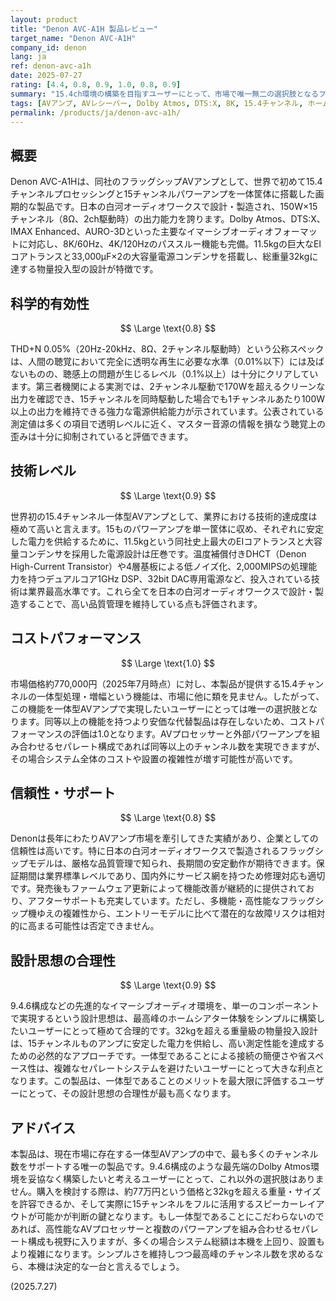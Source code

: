 ```yaml
---
layout: product
title: "Denon AVC-A1H 製品レビュー"
target_name: "Denon AVC-A1H"
company_id: denon
lang: ja
ref: denon-avc-a1h
date: 2025-07-27
rating: [4.4, 0.8, 0.9, 1.0, 0.8, 0.9]
summary: "15.4ch環境の構築を目指すユーザーにとって、市場で唯一無二の選択肢となるフラッグシップAVアンプ"
tags: [AVアンプ, AVレシーバー, Dolby Atmos, DTS:X, 8K, 15.4チャンネル, ホームシアター]
permalink: /products/ja/denon-avc-a1h/
---
```


## 概要

Denon AVC-A1Hは、同社のフラッグシップAVアンプとして、世界で初めて15.4チャンネルプロセッシングと15チャンネルパワーアンプを一体筐体に搭載した画期的な製品です。日本の白河オーディオワークスで設計・製造され、150W×15チャンネル（8Ω、2ch駆動時）の出力能力を誇ります。Dolby Atmos、DTS:X、IMAX Enhanced、AURO-3Dといった主要なイマーシブオーディオフォーマットに対応し、8K/60Hz、4K/120Hzのパススルー機能も完備。11.5kgの巨大なEIコアトランスと33,000µF×2の大容量電源コンデンサを搭載し、総重量32kgに達する物量投入型の設計が特徴です。

## 科学的有効性

$$ \Large \text{0.8} $$

THD+N 0.05%（20Hz-20kHz、8Ω、2チャンネル駆動時）という公称スペックは、人間の聴覚において完全に透明な再生に必要な水準（0.01%以下）には及ばないものの、聴感上の問題が生じるレベル（0.1%以上）は十分にクリアしています。第三者機関による実測では、2チャンネル駆動で170Wを超えるクリーンな出力を確認でき、15チャンネルを同時駆動した場合でも1チャンネルあたり100W以上の出力を維持できる強力な電源供給能力が示されています。公表されている測定値は多くの項目で透明レベルに近く、マスター音源の情報を損なう聴覚上の歪みは十分に抑制されていると評価できます。

## 技術レベル

$$ \Large \text{0.9} $$

世界初の15.4チャンネル一体型AVアンプとして、業界における技術的達成度は極めて高いと言えます。15ものパワーアンプを単一筐体に収め、それぞれに安定した電力を供給するために、11.5kgという同社史上最大のEIコアトランスと大容量コンデンサを採用した電源設計は圧巻です。温度補償付きDHCT（Denon High-Current Transistor）や4層基板による低ノイズ化、2,000MIPSの処理能力を持つデュアルコア1GHz DSP、32bit DAC専用電源など、投入されている技術は業界最高水準です。これら全てを日本の白河オーディオワークスで設計・製造することで、高い品質管理を維持している点も評価されます。

## コストパフォーマンス

$$ \Large \text{1.0} $$

市場価格約770,000円（2025年7月時点）に対し、本製品が提供する15.4チャンネルの一体型処理・増幅という機能は、市場に他に類を見ません。したがって、この機能を一体型AVアンプで実現したいユーザーにとっては唯一の選択肢となります。同等以上の機能を持つより安価な代替製品は存在しないため、コストパフォーマンスの評価は1.0となります。AVプロセッサーと外部パワーアンプを組み合わせるセパレート構成であれば同等以上のチャンネル数を実現できますが、その場合システム全体のコストや設置の複雑性が増す可能性が高いです。

## 信頼性・サポート

$$ \Large \text{0.8} $$

Denonは長年にわたりAVアンプ市場を牽引してきた実績があり、企業としての信頼性は高いです。特に日本の白河オーディオワークスで製造されるフラッグシップモデルは、厳格な品質管理で知られ、長期間の安定動作が期待できます。保証期間は業界標準レベルであり、国内外にサービス網を持つため修理対応も適切です。発売後もファームウェア更新によって機能改善が継続的に提供されており、アフターサポートも充実しています。ただし、多機能・高性能なフラッグシップ機ゆえの複雑性から、エントリーモデルに比べて潜在的な故障リスクは相対的に高まる可能性は否定できません。

## 設計思想の合理性

$$ \Large \text{0.9} $$

9.4.6構成などの先進的なイマーシブオーディオ環境を、単一のコンポーネントで実現するという設計思想は、最高峰のホームシアター体験をシンプルに構築したいユーザーにとって極めて合理的です。32kgを超える重量級の物量投入設計は、15チャンネルものアンプに安定した電力を供給し、高い測定性能を達成するための必然的なアプローチです。一体型であることによる接続の簡便さや省スペース性は、複雑なセパレートシステムを避けたいユーザーにとって大きな利点となります。この製品は、一体型であることのメリットを最大限に評価するユーザーにとって、その設計思想の合理性が最も高くなります。

## アドバイス

本製品は、現在市場に存在する一体型AVアンプの中で、最も多くのチャンネル数をサポートする唯一の製品です。9.4.6構成のような最先端のDolby Atmos環境を妥協なく構築したいと考えるユーザーにとって、これ以外の選択肢はありません。購入を検討する際は、約77万円という価格と32kgを超える重量・サイズを許容できるか、そして実際に15チャンネルをフルに活用するスピーカーレイアウトが可能かが判断の鍵となります。もし一体型であることにこだわらないのであれば、高性能なAVプロセッサーと複数のパワーアンプを組み合わせるセパレート構成も視野に入りますが、多くの場合システム総額は本機を上回り、設置もより複雑になります。シンプルさを維持しつつ最高峰のチャンネル数を求めるなら、本機は決定的な一台と言えるでしょう。

(2025.7.27)
